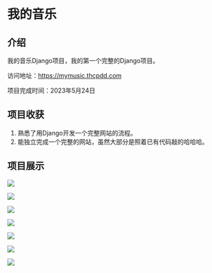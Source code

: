 # 我的音乐

## 介绍
我的音乐Django项目，我的第一个完整的Django项目。

访问地址：<a href="https://mymusic.thcpdd.com">https://mymusic.thcpdd.com</a>

项目完成时间：2023年5月24日

## 项目收获

1. 熟悉了用Django开发一个完整网站的流程。
2. 能独立完成一个完整的网站，虽然大部分是照着已有代码敲的哈哈哈。

## 项目展示

![](md-image/%E9%A6%96%E9%A1%B5.png)

![](md-image/%E7%99%BB%E5%BD%95%E9%A1%B5.png)

![](md-image/%E6%B3%A8%E5%86%8C%E9%A1%B5.png)

![](md-image/%E4%B8%AA%E4%BA%BA%E4%B8%BB%E9%A1%B5.png)

![](md-image/%E6%AD%8C%E6%9B%B2%E6%8E%92%E8%A1%8C%E9%A1%B5.png)

![](md-image/%E6%AD%8C%E6%9B%B2%E6%92%AD%E6%94%BE%E9%A1%B5.png)

![](md-image/%E6%AD%8C%E6%9B%B2%E7%82%B9%E8%AF%84%E9%A1%B5.png)

